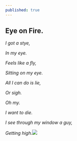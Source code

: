 ```yaml
---
published: true
---
```

## Eye on Fire.
_I got a stye,_

_In my eye._

_Feels like a fly,_

_Sitting on my eye._

_All I can do is lie,_

_Or sigh._

_Oh my._

_I want to die._

_I see through my window a guy,_

_Getting high._![]({{site.baseurl}}//Eye%20On%20Fire.png)